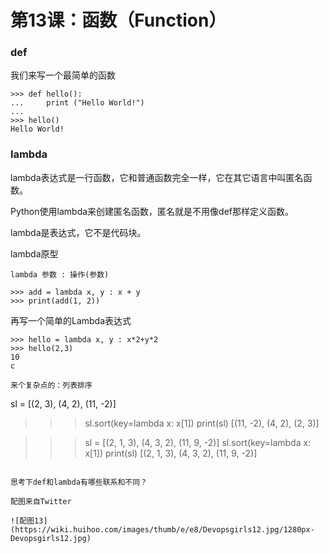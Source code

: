 # 第13课：函数（Function）

### def
我们来写一个最简单的函数
```
>>> def hello():
...     print ("Hello World!")
...
>>> hello()
Hello World!
```

### lambda
lambda表达式是一行函数，它和普通函数完全一样，它在其它语言中叫匿名函数。

Python使用lambda来创建匿名函数，匿名就是不用像def那样定义函数。

lambda是表达式，它不是代码块。

lambda原型
```
lambda 参数 : 操作(参数)

>>> add = lambda x, y : x + y
>>> print(add(1, 2))
```

再写一个简单的Lambda表达式
```
>>> hello = lambda x, y : x*2+y*2
>>> hello(2,3)
10
c

来个复杂点的：列表排序
```
sl = [(2, 3), (4, 2), (11, -2)]
>>> sl.sort(key=lambda x: x[1])
>>> print(sl)
[(11, -2), (4, 2), (2, 3)]

>>> sl = [(2, 1, 3), (4, 3, 2), (11, 9, -2)]
>>> sl.sort(key=lambda x: x[1])
>>> print(sl)
[(2, 1, 3), (4, 3, 2), (11, 9, -2)]
```

思考下def和lambda有哪些联系和不同？

配图来自Twitter

![配图13](https://wiki.huihoo.com/images/thumb/e/e8/Devopsgirls12.jpg/1280px-Devopsgirls12.jpg)
